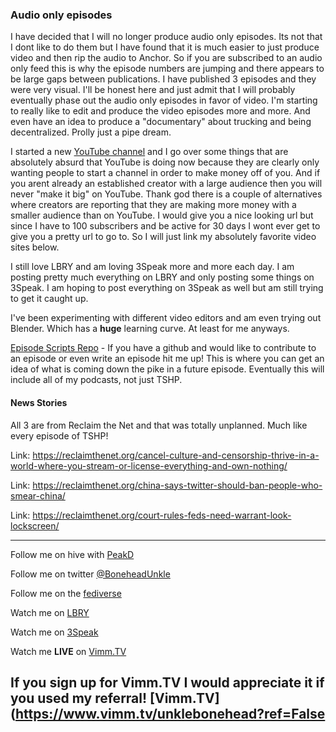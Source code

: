 ### Audio only episodes
I have decided that I will no longer produce audio only episodes. Its not that I dont like to do them but I have found that it is much easier to just produce video and then rip the audio to Anchor. So if you are subscribed to an audio only feed this is why the episode numbers are jumping and there appears to be large gaps between publications. I have published 3 episodes and they were very visual. I'll be honest here and just admit that I will probably eventually phase out the audio only episodes in favor of video. I'm starting to really like to edit and produce the video episodes more and more. And even have an idea to produce a "documentary" about trucking and being decentralized. Prolly just a pipe dream. 

I started a new [YouTube channel](https://www.youtube.com/channel/UC4RQU-YGBbDp4JFAHt3LnmQ) and I go over some things that are absolutely absurd that YouTube is doing now because they are clearly only wanting people to start a channel in order to make money off of you. And if you arent already an established creator with a large audience then you will never "make it big" on YouTube. Thank god there is a couple of alternatives where creators are reporting that they are making more money with a smaller audience than on YouTube. 
I would give you a nice looking url but since I have to 100 subscribers and be active for 30 days I wont ever get to give you a pretty url to go to. So I will just link my absolutely favorite video sites below.

I still love LBRY and am loving 3Speak more and more each day. I am posting pretty much everything on LBRY and only posting some things on 3Speak. I am hoping to post everything on 3Speak as well but am still trying to get it caught up. 

I've been experimenting with different video editors and am even trying out Blender. Which has a **huge** learning curve. At least for me anyways. 

[Episode Scripts Repo](https://github.com/unklebonehead/episode-scripts) - If you have a github and would like to contribute to an episode or even write an episode hit me up! This is where you can get an idea of what is coming down the pike in a future episode. Eventually this will include all of my podcasts, not just TSHP.

#### News Stories
All 3 are from Reclaim the Net and that was totally unplanned. Much like every episode of TSHP!

Link: https://reclaimthenet.org/cancel-culture-and-censorship-thrive-in-a-world-where-you-stream-or-license-everything-and-own-nothing/

Link: https://reclaimthenet.org/china-says-twitter-should-ban-people-who-smear-china/

Link: https://reclaimthenet.org/court-rules-feds-need-warrant-look-lockscreen/

---
Follow me on hive with [PeakD](https://peakd.com/@unklebonehead)

Follow me on twitter [@BoneheadUnkle](https://twitter.com/BoneheadUnkle)

Follow me on the [fediverse](https://mastodon.social/@unklebonehead)

Watch me on [LBRY](https://open.lbry.com/@boneheadmedia:d)

Watch me on [3Speak](https://3speak.online/user/unklebonehead)

Watch me **LIVE** on [Vimm.TV](https://www.vimm.tv/unklebonehead)

If you sign up for Vimm.TV I would appreciate it if you used my referral! [Vimm.TV](https://www.vimm.tv/unklebonehead?ref=False
---